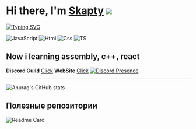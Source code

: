 # Hi there, I'm [Skapty]() ![](https://github.com/blackcater/blackcater/raw/main/images/Hi.gif) 
[![Typing SVG](https://readme-typing-svg.herokuapp.com?font=Fira+Code&pause=1000&width=435&lines=I%60am+JS%2C+TS%2C+HTML+%26+CSS+Developer)](https://git.io/typing-svg)

![JavaScript](https://img.shields.io/badge/-JavaScript-090909?style=for-the-badge&logo=JavaScript)
![Html](https://img.shields.io/badge/-html-090909?style=for-the-badge&logo=html5)
![Css](https://img.shields.io/badge/-Css-090909?style=for-the-badge&logo=css3)
![TS](https://img.shields.io/badge/-TypeScript-090909?style=for-the-badge&logo=TypeScript)

**Now i learning assembly, c++, react**
---

**Discord Guild** [Click]() **WebSite** [Click]()
[![Discord Presence](https://lanyard.cnrad.dev/api/763779184128425984)](https://discord.com/users/763779184128425984)

---

![Anurag's GitHub stats](https://github-readme-stats.vercel.app/api?username=skapty6260&show_icons=true&theme=radical)
## Полезные репозитории
![Readme Card](https://github-readme-stats.vercel.app/api/pin/?username=skapty6260&repo=ProfilePortfolio)

